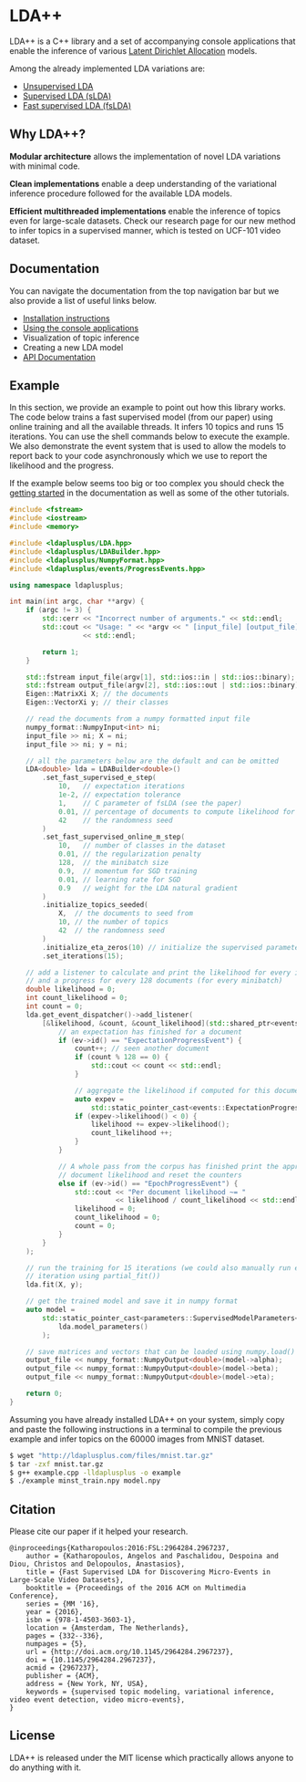 # LDA++

LDA++ is a C++ library and a set of accompanying console applications that
enable the inference of various [Latent Dirichlet
Allocation](https://en.wikipedia.org/wiki/Latent_Dirichlet_allocation) models.

Among the already implemented LDA variations are:

* [Unsupervised LDA](http://www.jmlr.org/papers/volume3/blei03a/blei03a.pdf)
* [Supervised LDA (sLDA)](http://www.cs.cmu.edu/~chongw/papers/WangBleiFeiFei2009.pdf)
* [Fast supervised LDA (fsLDA)](http://mug.ee.auth.gr/discovering-micro-events-from-video-data-using-topic-modeling/)

## Why LDA++?

**Modular architecture** allows the implementation of novel LDA variations with
minimal code.

**Clean implementations** enable a deep understanding of the variational
inference procedure followed for the available LDA models.

**Efficient multithreaded implementations** enable the inference of topics even
for large-scale datasets. Check our research page for our new method to infer
topics in a supervised manner, which is tested on UCF-101 video dataset.

## Documentation

You can navigate the documentation from the top navigation bar but we also
provide a list of useful links below.

* [Installation instructions](installation.md)
* [Using the console applications](console_applications.md)
* Visualization of topic inference
* Creating a new LDA model
* [API Documentation](/api/html/)

## Example

In this section, we provide an example to point out how this library works. The
code below trains a fast supervised model (from our paper) using online
training and all the available threads. It infers 10 topics and runs 15
iterations. You can use the shell commands below to execute the example. We
also demonstrate the event system that is used to allow the models to report
back to your code asynchronously which we use to
report the likelihood and the progress.

If the example below seems too big or too complex you should check the [getting
started](#) in the documentation as well as some of the other tutorials.

```cpp
#include <fstream>
#include <iostream>
#include <memory>

#include <ldaplusplus/LDA.hpp>
#include <ldaplusplus/LDABuilder.hpp>
#include <ldaplusplus/NumpyFormat.hpp>
#include <ldaplusplus/events/ProgressEvents.hpp>

using namespace ldaplusplus;

int main(int argc, char **argv) {
    if (argc != 3) {
        std::cerr << "Incorrect number of arguments." << std::endl;
        std::cout << "Usage: " << *argv << " [input_file] [output_file]"
                  << std::endl;

        return 1;
    }

    std::fstream input_file(argv[1], std::ios::in | std::ios::binary);
    std::fstream output_file(argv[2], std::ios::out | std::ios::binary);
    Eigen::MatrixXi X; // the documents
    Eigen::VectorXi y; // their classes

    // read the documents from a numpy formatted input file
    numpy_format::NumpyInput<int> ni;
    input_file >> ni; X = ni;
    input_file >> ni; y = ni;

    // all the parameters below are the default and can be omitted
    LDA<double> lda = LDABuilder<double>()
        .set_fast_supervised_e_step(
            10,   // expectation iterations
            1e-2, // expectation tolerance
            1,    // C parameter of fsLDA (see the paper)
            0.01, // percentage of documents to compute likelihood for
            42    // the randomness seed
        )
        .set_fast_supervised_online_m_step(
            10,   // number of classes in the dataset
            0.01, // the regularization penalty
            128,  // the minibatch size
            0.9,  // momentum for SGD training
            0.01, // learning rate for SGD
            0.9   // weight for the LDA natural gradient
        )
        .initialize_topics_seeded(
            X,  // the documents to seed from
            10, // the number of topics
            42  // the randomness seed
        )
        .initialize_eta_zeros(10) // initialize the supervised parameters
        .set_iterations(15);

    // add a listener to calculate and print the likelihood for every iteration
    // and a progress for every 128 documents (for every minibatch)
    double likelihood = 0;
    int count_likelihood = 0;
    int count = 0;
    lda.get_event_dispatcher()->add_listener(
        [&likelihood, &count, &count_likelihood](std::shared_ptr<events::Event> ev) {
            // an expectation has finished for a document
            if (ev->id() == "ExpectationProgressEvent") {
                count++; // seen another document
                if (count % 128 == 0) {
                    std::cout << count << std::endl;
                }

                // aggregate the likelihood if computed for this document
                auto expev =
                    std::static_pointer_cast<events::ExpectationProgressEvent<double> >(ev);
                if (expev->likelihood() < 0) {
                    likelihood += expev->likelihood();
                    count_likelihood ++;
                }
            }

            // A whole pass from the corpus has finished print the approximate per
            // document likelihood and reset the counters
            else if (ev->id() == "EpochProgressEvent") {
                std::cout << "Per document likelihood ~= "
                          << likelihood / count_likelihood << std::endl;
                likelihood = 0;
                count_likelihood = 0;
                count = 0;
            }
        }
    );

    // run the training for 15 iterations (we could also manually run each
    // iteration using partial_fit())
    lda.fit(X, y);

    // get the trained model and save it in numpy format
    auto model =
        std::static_pointer_cast<parameters::SupervisedModelParameters<double> >(
            lda.model_parameters()
        );

    // save matrices and vectors that can be loaded using numpy.load()
    output_file << numpy_format::NumpyOutput<double>(model->alpha);
    output_file << numpy_format::NumpyOutput<double>(model->beta);
    output_file << numpy_format::NumpyOutput<double>(model->eta);

    return 0;
}
```

Assuming you have already installed LDA++ on your system, simply copy and paste
the following instructions in a terminal to compile the previous example and
infer topics on the 60000 images from MNIST dataset.

```bash
$ wget "http://ldaplusplus.com/files/mnist.tar.gz"
$ tar -zxf mnist.tar.gz
$ g++ example.cpp -lldaplusplus -o example
$ ./example minst_train.npy model.npy
```

## Citation

Please cite our paper if it helped your research.

```
@inproceedings{Katharopoulos:2016:FSL:2964284.2967237,
    author = {Katharopoulos, Angelos and Paschalidou, Despoina and Diou, Christos and Delopoulos, Anastasios},
    title = {Fast Supervised LDA for Discovering Micro-Events in Large-Scale Video Datasets},
    booktitle = {Proceedings of the 2016 ACM on Multimedia Conference},
    series = {MM '16},
    year = {2016},
    isbn = {978-1-4503-3603-1},
    location = {Amsterdam, The Netherlands},
    pages = {332--336},
    numpages = {5},
    url = {http://doi.acm.org/10.1145/2964284.2967237},
    doi = {10.1145/2964284.2967237},
    acmid = {2967237},
    publisher = {ACM},
    address = {New York, NY, USA},
    keywords = {supervised topic modeling, variational inference, video event detection, video micro-events},
} 
```

## License

LDA++ is released under the MIT license which practically allows anyone to do anything with it.
